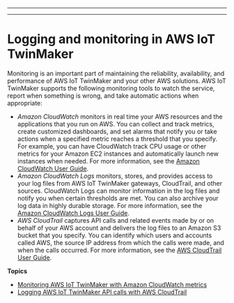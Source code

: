 --------

--------

# Logging and monitoring in AWS IoT TwinMaker<a name="logging-and-monitoring"></a>

Monitoring is an important part of maintaining the reliability, availability, and performance of AWS IoT TwinMaker and your other AWS solutions\. AWS IoT TwinMaker supports the following monitoring tools to watch the service, report when something is wrong, and take automatic actions when appropriate:
+ *Amazon CloudWatch* monitors in real time your AWS resources and the applications that you run on AWS\. You can collect and track metrics, create customized dashboards, and set alarms that notify you or take actions when a specified metric reaches a threshold that you specify\. For example, you can have CloudWatch track CPU usage or other metrics for your Amazon EC2 instances and automatically launch new instances when needed\. For more information, see the [Amazon CloudWatch User Guide](https://docs.aws.amazon.com/AmazonCloudWatch/latest/monitoring/)\.
+ *Amazon CloudWatch Logs* monitors, stores, and provides access to your log files from AWS IoT TwinMaker gateways, CloudTrail, and other sources\. CloudWatch Logs can monitor information in the log files and notify you when certain thresholds are met\. You can also archive your log data in highly durable storage\. For more information, see the [Amazon CloudWatch Logs User Guide](https://docs.aws.amazon.com/AmazonCloudWatch/latest/logs/)\.
+ *AWS CloudTrail* captures API calls and related events made by or on behalf of your AWS account and delivers the log files to an Amazon S3 bucket that you specify\. You can identify which users and accounts called AWS, the source IP address from which the calls were made, and when the calls occurred\. For more information, see the [AWS CloudTrail User Guide](https://docs.aws.amazon.com/awscloudtrail/latest/userguide/)\.

**Topics**
+ [Monitoring AWS IoT TwinMaker with Amazon CloudWatch metrics](monitor-cloudwatch-metrics.md)
+ [Logging AWS IoT TwinMaker API calls with AWS CloudTrail](logging-using-cloudtrail.md)